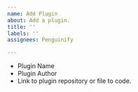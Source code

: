 ```yaml
---
name: Add Plugin
about: Add a plugin.
title: ''
labels: ''
assignees: Penguinify

---
```


- Plugin Name
- Plugin Author
- Link to plugin repository or file to code.
